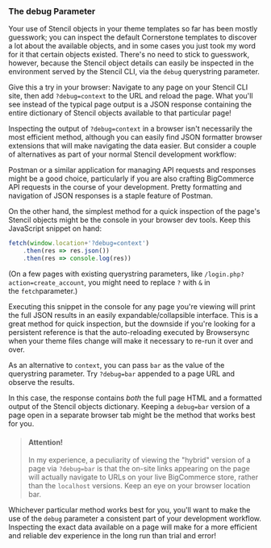### The debug Parameter

Your use of Stencil objects in your theme templates so far has been mostly guesswork; you can inspect the default Cornerstone templates to discover a lot about the available objects, and in some cases you just took my word for it that certain objects existed. There's no need to stick to guesswork, however, because the Stencil object details can easily be inspected in the environment served by the Stencil CLI, via the `debug` querystring parameter.

Give this a try in your browser: Navigate to any page on your Stencil CLI site, then add `?debug=context` to the URL and reload the page. What you'll see instead of the typical page output is a JSON response containing the entire dictionary of Stencil objects available to that particular page!

Inspecting the output of `?debug=context` in a browser isn't necessarily the most efficient method, although you can easily find JSON formatter browser extensions that will make navigating the data easier. But consider a couple of alternatives as part of your normal Stencil development workflow:

Postman or a similar application for managing API requests and responses might be a good choice, particularly if you are also crafting BigCommerce API requests in the course of your development. Pretty formatting and navigation of JSON responses is a staple feature of Postman. 

On the other hand, the simplest method for a quick inspection of the page's Stencil objects might be the console in your browser dev tools. Keep this JavaScript snippet on hand:

```javascript
fetch(window.location+'?debug=context')
    .then(res => res.json())
    .then(res => console.log(res))
```

(On a few pages with existing querystring parameters, like `/login.php?action=create_account`, you might need to replace `?` with `&` in the `fetch`parameter.)

Executing this snippet in the console for any page you're viewing will print the full JSON results in an easily expandable/collapsible interface. This is a great method for quick inspection, but the downside if you're looking for a persistent reference is that the auto-reloading executed by Browsersync when your theme files change will make it necessary to re-run it over and over.

As an alternative to `context`, you can pass `bar` as the value of the querystring parameter. Try `?debug=bar` appended to a page URL and observe the results.

In this case, the response contains _both_ the full page HTML and a formatted output of the Stencil objects dictionary. Keeping a `debug=bar` version of a page open in a separate browser tab might be the method that works best for you.

> #### Attention!
> 
> In my experience, a peculiarity of viewing the "hybrid" version of a page via `?debug=bar` is that the on-site links appearing on the page will actually navigate to URLs on your live BigCommerce store, rather than the `localhost` versions. Keep an eye on your browser location bar.

Whichever particular method works best for you, you'll want to make the use of the `debug` parameter a consistent part of your development workflow. Inspecting the exact data available on a page will make for a more efficient and reliable dev experience in the long run than trial and error!